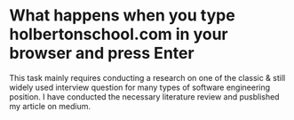 # What happens when you type holbertonschool.com in your browser and press Enter
This task mainly requires conducting a research on one of the classic & still
widely used interview question for many types of software engineering position.
I have conducted the necessary literature review and pusblished my article on
medium.